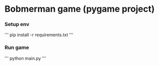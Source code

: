 # Bobmerman game (pygame project)



### Setup env
'''
pip install -r requirements.txt
'''

### Run game
'''
python main.py
'''
